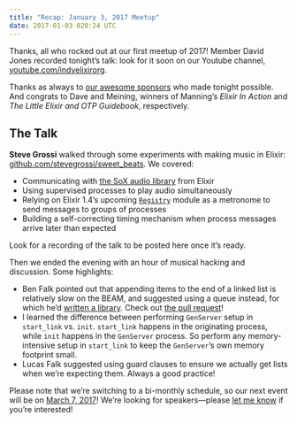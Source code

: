 ```yaml
---
title: "Recap: January 3, 2017 Meetup"
date: 2017-01-03 020:24 UTC
---
```


Thanks, all who rocked out at our first meetup of 2017! Member David Jones recorded tonight’s talk: look for it soon on our Youtube channel, [youtube.com/indyelixirorg](https://www.youtube.com/indyelixirorg).

Thanks as always to [our awesome sponsors](https://www.meetup.com/indyelixir/sponsors/) who made tonight possible. And congrats to Dave and Meining, winners of Manning’s *Elixir In Action* and *The Little Elixir and OTP Guidebook*, respectively.

## The Talk

**Steve Grossi** walked through some experiments with making music in Elixir: [github.com/stevegrossi/sweet_beats](https://github.com/stevegrossi/sweet_beats). We covered:

- Communicating with [the SoX audio library](http://sox.sourceforge.net/) from Elixir
- Using supervised processes to play audio simultaneously
- Relying on Elixir 1.4’s upcoming [`Registry`](http://elixir-lang.org/docs/master/elixir/Registry.html) module as a metronome to send messages to groups of processes
- Building a self-correcting timing mechanism when process messages arrive later than expected

Look for a recording of the talk to be posted here once it’s ready.

Then we ended the evening with an hour of musical hacking and discussion. Some highlights:

- Ben Falk pointed out that appending items to the end of a linked list is relatively slow on the BEAM, and suggested using a queue instead, for which he’d [written a library](https://hex.pm/packages/e_queue). Check out [the pull request](https://github.com/stevegrossi/sweet_beats/pull/1)!
- I learned the difference between performing `GenServer` setup in `start_link` vs. `init`. `start_link` happens in the originating process, while `init` happens in the `GenServer` process. So perform any memory-intensive setup in `start_link` to keep the `GenServer`’s own memory footprint small.
- Lucas Falk suggested using guard clauses to ensure we actually get lists when we’re expecting them. Always a good practice!

Please note that we’re switching to a bi-monthly schedule, so our next event will be on [March 7, 2017](https://www.meetup.com/indyelixir/events/235620866/)! We’re looking for speakers—please [let me know](mailto:hellostevegrossi+indyelixir@gmail.org) if you’re interested!
